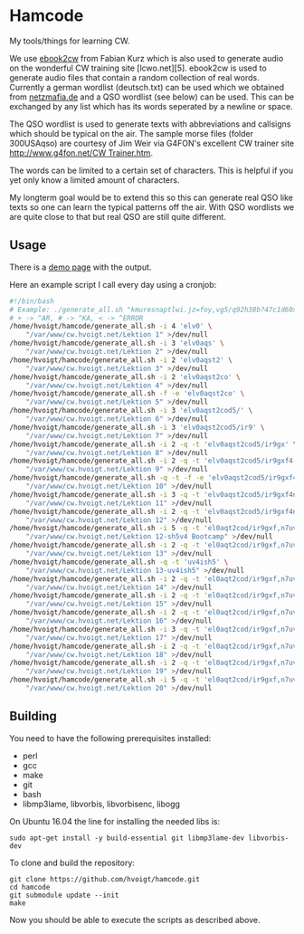 Hamcode
=======

My tools/things for learning CW.

We use [ebook2cw][1] from Fabian Kurz which is also used to generate
audio on the wonderful CW training site [lcwo.net][5].
ebook2cw is used to generate audio files that contain a random
collection of real words. Currently a german wordlist (deutsch.txt)
can be used which we obtained from [netzmafia.de][2] and a QSO
wordlist (see below) can be used. This can be exchanged by any list
which has its words seperated by a newline or space.

The QSO wordlist is used to generate texts with abbreviations and
callsigns which should be typical on the air. The sample morse files
(folder 300USAqso) are courtesy of Jim Weir via G4FON's excellent CW
trainer site [http://www.g4fon.net/CW Trainer.htm][4].

The words can be limited to a certain set of characters. This is
helpful if you yet only know a limited amount of characters.

My longterm goal would be to extend this so this can generate real QSO
like texts so one can learn the typical patterns off the air. With QSO
wordlists we are quite close to that but real QSO are still quite
different.

Usage
-----

There is a [demo page][3] with the output.

Here an example script I call every day using a cronjob:

```bash
#!/bin/bash
# Example: ./generate_all.sh "kmuresnaptlwi.jz=foy,vg5/q92h38b?47c1d60x+#" output
# + -> ^AR, # -> ^KA, < -> ^ERROR
/home/hvoigt/hamcode/generate_all.sh -i 4 'elv0' \
	"/var/www/cw.hvoigt.net/Lektion 1" >/dev/null
/home/hvoigt/hamcode/generate_all.sh -i 3 'elv0aqs' \
	"/var/www/cw.hvoigt.net/Lektion 2" >/dev/null
/home/hvoigt/hamcode/generate_all.sh -i 2 'elv0aqst2' \
	"/var/www/cw.hvoigt.net/Lektion 3" >/dev/null
/home/hvoigt/hamcode/generate_all.sh -i 2 'elv0aqst2co' \
	"/var/www/cw.hvoigt.net/Lektion 4" >/dev/null
/home/hvoigt/hamcode/generate_all.sh -f -e 'elv0aqst2co' \
	"/var/www/cw.hvoigt.net/Lektion 5" >/dev/null
/home/hvoigt/hamcode/generate_all.sh -i 3 'elv0aqst2cod5/' \
	"/var/www/cw.hvoigt.net/Lektion 6" >/dev/null
/home/hvoigt/hamcode/generate_all.sh -i 3 'elv0aqst2cod5/ir9' \
	"/var/www/cw.hvoigt.net/Lektion 7" >/dev/null
/home/hvoigt/hamcode/generate_all.sh -i 2 -q -t 'elv0aqst2cod5/ir9gx' \
	"/var/www/cw.hvoigt.net/Lektion 8" >/dev/null
/home/hvoigt/hamcode/generate_all.sh -i 2 -q -t 'elv0aqst2cod5/ir9gxf4' \
	"/var/www/cw.hvoigt.net/Lektion 9" >/dev/null
/home/hvoigt/hamcode/generate_all.sh -q -t -f -e 'elv0aqst2cod5/ir9gxf4' \
	"/var/www/cw.hvoigt.net/Lektion 10" >/dev/null
/home/hvoigt/hamcode/generate_all.sh -i 3 -q -t 'elv0aqst2cod5/ir9gxf4nu7' \
	"/var/www/cw.hvoigt.net/Lektion 11" >/dev/null
/home/hvoigt/hamcode/generate_all.sh -i 2 -q -t 'elv0aqst2cod5/ir9gxf4nu7h,' \
	"/var/www/cw.hvoigt.net/Lektion 12" >/dev/null
/home/hvoigt/hamcode/generate_all.sh -i 5 -q -t 'el0aqt2cod/ir9gxf,n7uv4sh5' \
	"/var/www/cw.hvoigt.net/Lektion 12-sh5v4 Bootcamp" >/dev/null
/home/hvoigt/hamcode/generate_all.sh -i 2 -q -t 'el0aqt2cod/ir9gxf,n7uv4sh5=.' \
	"/var/www/cw.hvoigt.net/Lektion 13" >/dev/null
/home/hvoigt/hamcode/generate_all.sh -q -t 'uv4ish5' \
	"/var/www/cw.hvoigt.net/Lektion 13-uv4ish5" >/dev/null
/home/hvoigt/hamcode/generate_all.sh -i 2 -q -t 'el0aqt2cod/ir9gxf,n7uv4sh5=.bk' \
	"/var/www/cw.hvoigt.net/Lektion 14" >/dev/null
/home/hvoigt/hamcode/generate_all.sh -i 2 -q -t 'el0aqt2cod/ir9gxf,n7uv4sh5=.bkp3' \
	"/var/www/cw.hvoigt.net/Lektion 15" >/dev/null
/home/hvoigt/hamcode/generate_all.sh -i 2 -q -t 'el0aqt2cod/ir9gxf,n7uv4sh5=.bkp3my' \
	"/var/www/cw.hvoigt.net/Lektion 16" >/dev/null
/home/hvoigt/hamcode/generate_all.sh -i 3 -q -t 'el0aqt2cod/ir9gxf,n7uv4sh5=.bkp3myjwz' \
	"/var/www/cw.hvoigt.net/Lektion 17" >/dev/null
/home/hvoigt/hamcode/generate_all.sh -i 2 -q -t 'el0aqt2cod/ir9gxf,n7uv4sh5=.bkp3myjwz16' \
	"/var/www/cw.hvoigt.net/Lektion 18" >/dev/null
/home/hvoigt/hamcode/generate_all.sh -i 2 -q -t 'el0aqt2cod/ir9gxf,n7uv4sh5=.bkp3myjwz168?' \
	"/var/www/cw.hvoigt.net/Lektion 19" >/dev/null
/home/hvoigt/hamcode/generate_all.sh -i 5 -q -t 'el0aqt2cod/ir9gxf,n7uv4sh5=.bkp3myjwz168?äöü:-' \
	"/var/www/cw.hvoigt.net/Lektion 20" >/dev/null
```

Building
--------

You need to have the following prerequisites installed:

 * perl
 * gcc
 * make
 * git
 * bash
 * libmp3lame, libvorbis, libvorbisenc, libogg

On Ubuntu 16.04 the line for installing the needed libs is:

```
sudo apt-get install -y build-essential git libmp3lame-dev libvorbis-dev
```

To clone and build the repository:

```
git clone https://github.com/hvoigt/hamcode.git
cd hamcode
git submodule update --init
make
```

Now you should be able to execute the scripts as described above.

[1]: https://fkurz.net/ham/ebook2cw.html
[2]: http://www.netzmafia.de/software/wordlists/deutsch.txt
[3]: http://cw.hvoigt.net
[4]: http://www.g4fon.net/CW%20Trainer.htm

